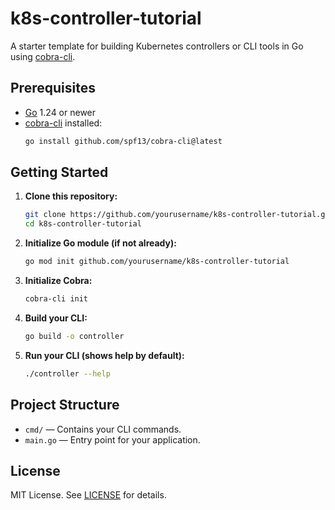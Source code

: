 # k8s-controller-tutorial

A starter template for building Kubernetes controllers or CLI tools in Go using [cobra-cli](https://github.com/spf13/cobra-cli).

## Prerequisites

- [Go](https://golang.org/dl/) 1.24 or newer
- [cobra-cli](https://github.com/spf13/cobra-cli) installed:
  ```sh
  go install github.com/spf13/cobra-cli@latest
  ```

## Getting Started

1. **Clone this repository:**
   ```sh
   git clone https://github.com/yourusername/k8s-controller-tutorial.git
   cd k8s-controller-tutorial
   ```

2. **Initialize Go module (if not already):**
   ```sh
   go mod init github.com/yourusername/k8s-controller-tutorial
   ```

3. **Initialize Cobra:**
   ```sh
   cobra-cli init
   ```

4. **Build your CLI:**
   ```sh
   go build -o controller
   ```

5. **Run your CLI (shows help by default):**
   ```sh
   ./controller --help
   ```

## Project Structure

- `cmd/` — Contains your CLI commands.
- `main.go` — Entry point for your application.

## License

MIT License. See [LICENSE](LICENSE) for details. 
